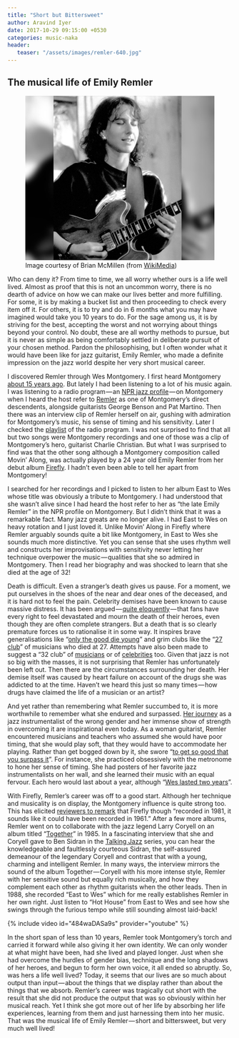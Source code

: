 ```yaml
---
title: "Short but Bittersweet"
author: Aravind Iyer
date: 2017-10-29 09:15:00 +0530
categories: music-naka
header:
   teaser: "/assets/images/remler-640.jpg"
---
```

## The musical life of Emily Remler
<figure>
   <a href="/assets/images/remler.jpg">
      <img src="/assets/images/remler-640.jpg" alt="Emily Remler playing guitar">
   </a>
   <figcaption>Image courtesy of Brian McMillen (from <a href="https://commons.wikimedia.org/w/index.php?curid=11091773">WikiMedia</a>)</figcaption>
</figure>

Who can deny it? From time to time, we all worry whether ours is a life well lived. Almost as proof that this is not an uncommon worry, there is no dearth of advice on how we can make our lives better and more fulfilling. For some, it is by making a bucket list and then proceeding to check every item off it. For others, it is to try and do in 6 months what you may have imagined would take you 10 years to do. For the sage among us, it is by striving for the best, accepting the worst and not worrying about things beyond your control. No doubt, these are all worthy methods to pursue, but it is never as simple as being comfortably settled in deliberate pursuit of your chosen method. Pardon the philosophising, but I often wonder what it would have been like for jazz guitarist, Emily Remler, who made a definite impression on the jazz world despite her very short musical career.

I discovered Remler through Wes Montgomery. I first heard Montgomery [about 15 years ago](https://medium.com/@.aravindiyer/effortless-genius-632f569cdde1). But lately I had been listening to a lot of his music again. I was listening to a radio program — an [NPR jazz profile](http://www.npr.org/2007/09/26/14687657/wes-montgomery-the-unmistakable-jazz-guitar) — on Montgomery when I heard the host refer to [Remler](https://en.wikipedia.org/wiki/Emily_Remler) as one of Montgomery’s direct descendents, alongside guitarists George Benson and Pat Martino. Then there was an interview clip of Remler herself on air, gushing with admiration for Montgomery’s music, his sense of timing and his sensitivity. Later I checked the [playlist](http://www.npr.org/programs/jazzprofiles/archive/montgomery_list.html) of the radio program. I was not surprised to find that all but two songs were Montgomery recordings and one of those was a clip of Montgomery’s hero, guitarist Charlie Christian. But what I was surprised to find was that the other song although a Montgomery composition called Movin’ Along, was actually played by a 24 year old Emily Remler from her debut album [Firefly](http://www.allmusic.com/album/firefly-mw0000076149). I hadn’t even been able to tell her apart from Montgomery!

I searched for her recordings and I picked to listen to her album East to Wes whose title was obviously a tribute to Montgomery. I had understood that she wasn’t alive since I had heard the host refer to her as “the late Emily Remler” in the NPR profile on Montgomery. But I didn’t think that it was a remarkable fact. Many jazz greats are no longer alive. I had East to Wes on heavy rotation and I just loved it. Unlike Movin’ Along in Firefly where Remler arguably sounds quite a bit like Montgomery, in East to Wes she sounds much more distinctive. Yet you can sense that she uses rhythm well and constructs her improvisations with sensitivity never letting her technique overpower the music — qualities that she so admired in Montgomery. Then I read her biography and was shocked to learn that she died at the age of 32!

Death is difficult. Even a stranger’s death gives us pause. For a moment, we put ourselves in the shoes of the near and dear ones of the deceased, and it is hard not to feel the pain. Celebrity demises have been known to cause massive distress. It has been argued — [quite eloquently](http://www.espncricinfo.com/blogs/content/story/807467.html) — that fans have every right to feel devastated and mourn the death of their heroes, even though they are often complete strangers. But a death that is so clearly premature forces us to rationalise it in some way. It inspires brave generalisations like “[only the good die young](https://www.phrases.org.uk/bulletin_board/19/messages/307.html)” and grim clubs like the “[27 club](https://en.wikipedia.org/wiki/27_Club)” of musicians who died at 27. Attempts have also been made to suggest a “32 club” of [musicians](http://www.verbicidemagazine.com/2014/01/10/musicians-who-died-age-32-years-old-27-club/) or of [celebrities](http://www.who2.com/famous-people-died-at-age-32-years-old/) too. Given that jazz is not so big with the masses, it is not surprising that Remler has unfortunately been left out. Then there are the circumstances surrounding her death. Her demise itself was caused by heart failure on account of the drugs she was addicted to at the time. Haven’t we heard this just so many times — how drugs have claimed the life of a musician or an artist?

And yet rather than remembering what Remler succumbed to, it is more worthwhile to remember what she endured and surpassed. [Her journey](https://www.premierguitar.com/articles/21113-forgotten-heroes-emily-remler) as a jazz instrumentalist of the wrong gender and her immense show of strength in overcoming it are inspirational even today. As a woman guitarist, Remler encountered musicians and teachers who assumed she would have poor timing, that she would play soft, that they would have to accommodate her playing. Rather than get bogged down by it, she swore “[to get so good that you surpass it](http://jazzprofiles.blogspot.in/2014/10/emily-remler-jazz-guitarist.html)”. For instance, she practiced obsessively with the metronome to hone her sense of timing. She had posters of her favorite jazz instrumentalists on her wall, and she learned their music with an equal fervour. Each hero would last about a year, although “[Wes lasted two years](https://www.premierguitar.com/articles/21113-forgotten-heroes-emily-remler?page=3)”.

With Firefly, Remler’s career was off to a good start. Although her technique and musicality is on display, the Montgomery influence is quite strong too. This has elicited [reviewers to remark](https://www.allmusic.com/album/firefly-mw0000076149) that Firefly though “recorded in 1981, it sounds like it could have been recorded in 1961.” After a few more albums, Remler went on to collaborate with the jazz legend Larry Coryell on an album titled “[Together](https://www.youtube.com/playlist?list=PL763Mux9O0VgLE86rPCg9NuMZi5sCVmyk)” in 1985. In a fascinating interview that she and Coryell gave to Ben Sidran in the [Talking Jazz](http://bensidran.com/conversation/talking-jazz-coryell-remler) series, you can hear the knowledgeable and faultlessly courteous Sidran, the self-assured demeanour of the legendary Coryell and contrast that with a young, charming and intelligent Remler. In many ways, the interview mirrors the sound of the album Together — Coryell with his more intense style, Remler with her sensitive sound but equally rich musically, and how they complement each other as rhythm guitarists when the other leads. Then in 1988, she recorded “East to Wes” which for me really establishes Remler in her own right. Just listen to “Hot House” from East to Wes and see how she swings through the furious tempo while still sounding almost laid-back!

{% include video id="484waDASa9s" provider="youtube" %}

In the short span of less than 10 years, Remler took Montgomery’s torch and carried it forward while also giving it her own identity. We can only wonder at what might have been, had she lived and played longer. Just when she had overcome the hurdles of gender bias, technique and the long shadows of her heroes, and begun to form her own voice, it all ended so abruptly. So, was hers a life well lived? Today, it seems that our lives are so much about output than input — about the things that we display rather than about the things that we absorb. Remler’s career was tragically cut short with the result that she did not produce the output that was so obviously within her musical reach. Yet I think she got more out of her life by absorbing her life experiences, learning from them and just harnessing them into her music. That was the musical life of Emily Remler — short and bittersweet, but very much well lived!
